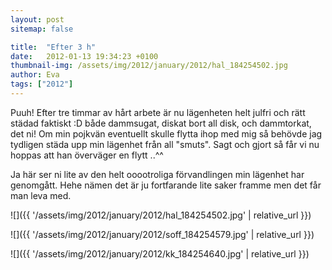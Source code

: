 ```yaml
---
layout: post
sitemap: false

title:  "Efter 3 h"
date:   2012-01-13 19:34:23 +0100
thumbnail-img: /assets/img/2012/january/2012/hal_184254502.jpg
author: Eva
tags: ["2012"]
---
```


Puuh! Efter tre timmar av hårt arbete är nu lägenheten helt julfri och rätt städad faktiskt :D både dammsugat, diskat bort all disk, och dammtorkat, det ni! Om min pojkvän eventuellt skulle flytta ihop med mig så behövde jag tydligen städa upp min lägenhet från all "smuts". Sagt och gjort så får vi nu hoppas att han överväger en flytt ..^^















Ja här ser ni lite av den helt ooootroliga förvandlingen min lägenhet har genomgått. Hehe nämen det är ju fortfarande lite saker framme men det får man leva med.

![]({{ '/assets/img/2012/january/2012/hal_184254502.jpg'  | relative_url }})

![]({{ '/assets/img/2012/january/2012/soff_184254579.jpg'  | relative_url }})

![]({{ '/assets/img/2012/january/2012/kk_184254640.jpg'  | relative_url }})

